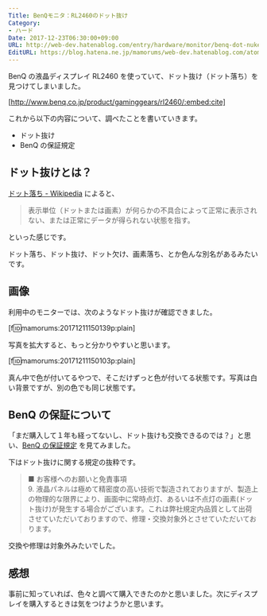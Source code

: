 ```yaml
---
Title: BenQモニタ：RL2460のドット抜け
Category:
- ハード
Date: 2017-12-23T06:30:00+09:00
URL: http://web-dev.hatenablog.com/entry/hardware/monitor/benq-dot-nuke
EditURL: https://blog.hatena.ne.jp/mamorums/web-dev.hatenablog.com/atom/entry/8599973812325609799
---
```


BenQ の液晶ディスプレイ RL2460 を使っていて、ドット抜け（ドット落ち）を見つけてしまいました。

[http://www.benq.co.jp/product/gaminggears/rl2460/:embed:cite]

これから以下の内容について、調べたことを書いていきます。

- ドット抜け
- BenQ の保証規定


## ドット抜けとは？
[ドット落ち - Wikipedia](https://ja.wikipedia.org/wiki/%E3%83%89%E3%83%83%E3%83%88%E8%90%BD%E3%81%A1) によると、

> 表示単位（ドットまたは画素）が何らかの不具合によって正常に表示されない、または正常にデータが得られない状態を指す。

といった感じです。

ドット落ち、ドット抜け、ドット欠け、画素落ち、とか色んな別名があるみたいです。


## 画像
利用中のモニターでは、次のようなドット抜けが確認できました。

[f:id:mamorums:20171211150139p:plain]

写真を拡大すると、もっと分かりやすいと思います。

[f:id:mamorums:20171211150103p:plain]

真ん中で色が付いてるやつで、そこだけずっと色が付いてる状態です。写真は白い背景ですが、別の色でも同じ状態です。


## BenQ の保証について
「まだ購入して１年も経ってないし、ドット抜けも交換できるのでは？」と思い、[BenQ の保証規定](http://www.benq.co.jp/support/static_page/1440580196_24_6431.html/) を見てみました。

下はドット抜けに関する規定の抜粋です。

> ■ お客様へのお願いと免責事項  
> 9.	液晶パネルは極めて精密度の高い技術で製造されておりますが、製造上の物理的な限界により、画面中に常時点灯、あるいは不点灯の画素(ドット抜け)が発生する場合がございます。これは弊社規定内品質として出荷させていただいておりますので、修理・交換対象外とさせていただいております。

交換や修理は対象外みたいでした。


## 感想
事前に知っていれば、色々と調べて購入できたのかと思いました。次にディスプレイを購入するときは気をつけようかと思います。
